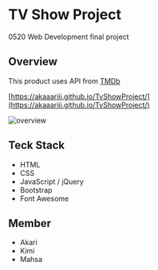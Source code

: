 # TV Show Project
0520 Web Development final project

## Overview
This product uses API from [TMDb](https://www.themoviedb.org/)

[https://akaaariii.github.io/TvShowProject/](https://akaaariii.github.io/TvShowProject/)

![overview](https://user-images.githubusercontent.com/64046039/98461209-333a4a80-215f-11eb-8e16-fb12f1e684ca.png)


## Teck Stack
* HTML
* CSS
* JavaScript / jQuery
* Bootstrap
* Font Awesome

## Member
* Akari
* Kimi
* Mahsa
